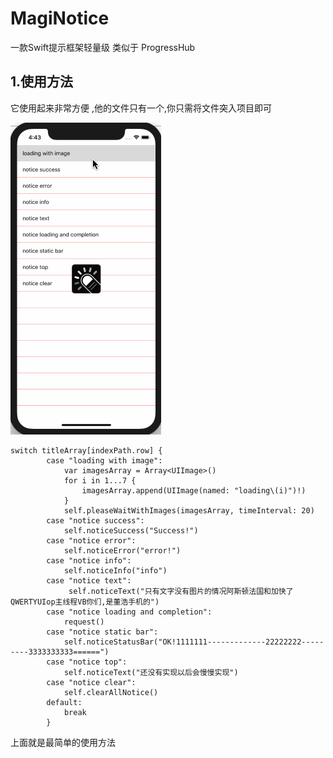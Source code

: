 # MagiNotice
一款Swift提示框架轻量级  类似于 ProgressHub

## 1.使用方法
它使用起来非常方便 ,他的文件只有一个,你只需将文件突入项目即可

![这是列子](https://github.com/AnRanScheme/MagiNotice/raw/master/Untitled.gif)

```
switch titleArray[indexPath.row] {
        case "loading with image":
            var imagesArray = Array<UIImage>()
            for i in 1...7 {
                imagesArray.append(UIImage(named: "loading\(i)")!)
            }
            self.pleaseWaitWithImages(imagesArray, timeInterval: 20)
        case "notice success":
            self.noticeSuccess("Success!")
        case "notice error":
            self.noticeError("error!")
        case "notice info":
            self.noticeInfo("info")
        case "notice text":
             self.noticeText("只有文字没有图片的情况阿斯顿法国和加快了QWERTYUIop主线程VB你们,是董浩手机的")
        case "notice loading and completion":
            request()
        case "notice static bar":
            self.noticeStatusBar("OK!1111111-------------22222222---------3333333333======")
        case "notice top":
            self.noticeText("还没有实现以后会慢慢实现")
        case "notice clear":
            self.clearAllNotice()
        default:
            break
        }
```

上面就是最简单的使用方法

